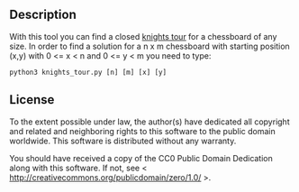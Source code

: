 ## Description

With this tool you can find a closed [knights tour](https://en.wikipedia.org/wiki/Knight%27s_tour) for a chessboard of any size. In order to find a solution for a n x m chessboard with starting position (x,y) with 0 <= x < n and 0 <= y < m you need to type:

    python3 knights_tour.py [n] [m] [x] [y]

## License

To the extent possible under law, the author(s) have dedicated all copyright and related and neighboring rights to this software to the public domain worldwide. This software is distributed without any warranty.

You should have received a copy of the CC0 Public Domain Dedication along with this software. If not, see < http://creativecommons.org/publicdomain/zero/1.0/ >.

